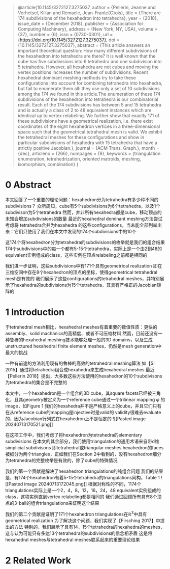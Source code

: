 > @article{10.1145/3272127.3275037,
author = {Pellerin, Jeanne and Verhetsel, Kilian and Remacle, Jean-Fran\c{C}ois},
title = {There are 174 subdivisions of the hexahedron into tetrahedra},
year = {2018},
issue_date = {December 2018},
publisher = {Association for Computing Machinery},
address = {New York, NY, USA},
volume = {37},
number = {6},
issn = {0730-0301},
url = {https://doi.org/10.1145/3272127.3275037},
doi = {10.1145/3272127.3275037},
abstract = {This article answers an important theoretical question: How many different subdivisions of the hexahedron into tetrahedra are there? It is well known that the cube has five subdivisions into 6 tetrahedra and one subdivision into 5 tetrahedra. However, all hexahedra are not cubes and moving the vertex positions increases the number of subdivisions. Recent hexahedral dominant meshing methods try to take these configurations into account for combining tetrahedra into hexahedra, but fail to enumerate them all: they use only a set of 10 subdivisions among the 174 we found in this article.The enumeration of these 174 subdivisions of the hexahedron into tetrahedra is our combinatorial result. Each of the 174 subdivisions has between 5 and 15 tetrahedra and is actually a class of 2 to 48 equivalent instances which are identical up to vertex relabeling. We further show that exactly 171 of these subdivisions have a geometrical realization, i.e. there exist coordinates of the eight hexahedron vertices in a three-dimensional space such that the geometrical tetrahedral mesh is valid. We exhibit the tetrahedral meshes for these configurations and show in particular subdivisions of hexahedra with 15 tetrahedra that have a strictly positive Jacobian.},
journal = {ACM Trans. Graph.},
month = {dec},
articleno = {266},
numpages = {9},
keywords = {triangulation enumeration, tetrahedrization, oriented matroids, meshing, isomorphism, combination}
}
# 0 Abstract
本文回答了一个重要的理论问题：hexahedron分为tetrahedra有多少种不同的subdivisions？
众所周知，cube有5个subdivisions为6个tetrahedra，以及1个subdivison为5个tetrahedra
然而，并非所有hexahedra都是cube，移动顶点的未知会增加subdivisions的数量
最近的hexahedral dominant meshing方法尝试考虑将 tetrahedra合并为hexahedra 的这些configurations，当未能全部列举出来：它们只使用了我们在本文中发现的174个subdivisions中的10个

这174个将hexahedron分为tetrahedra的subdivisions的枚举就是我们的组合结果
174个subdivisions中的每一个都有5-15个tetrahedra，实际上是一个由2到48的equivalent实例组成的class，这些实例在顶点relabeling之前都是相同的

我们进一步证明，这些subdivisions中有171个具有geometrical realization
	即在三维空间中存在8个hexahedron的顶点的坐标，使得geometrical tetrahedral mesh是有效的
我们展示了这些configurations的tetrahedral meshes，并特别展示了hexahedra的subdivisions为15个tetrahedra，其具有严格正的Jacobian矩阵的
# 1 Introduction
于tetrahedral mesh相比，hexahedral meshes有着重要的数值性质：更快的assembly、solid machanics的高精度、或者不可压缩材料
然而，目前还没有一种鲁棒的hexahedral meshing技术能够处理一般的3D domains，以及生成unstructured hexahedral finite element meshes，仍然是mesh generation中最大的挑战

一种有前途的方法利用现有的鲁棒的高效的tetrahedral meshing算法
	如【Si 2015】通过将tetrahedra组合成hexahedra来生成hexahedral meshes
最近【Pellerin 2018】提出，大多数这些方法使用的hexahedron的10个subdivisons为tetrahedra的集合是不完整的

本文中，一个hexahedron是一个组合的3D cube，其square facets已经被三角化，且其geometry被定义为一个reference cube通过一个trilinear mapping $\varphi$ 的image，如Figure 1
我们的hexahedra并不是严格意义上的cube，并且它们只有在从reference cube的mapping是injective时是valid的
	validity很难去evaluate的，因为Jacobian行列式在hexahedron上不是恒定的
![[Pasted image 20240713170521.png]]

在这项工作中，我们考虑了将hexahedron为tetrahedra的elementary subdivisions
在本文的其余部分，我们使用triangulation的通用术语来自带d维simplicial subdivisons
	即tetrahedral或triangular meshes
hexahedron的faces被细分为两个triangles，正如我们在Section 2中看到的，没有hexahedron细分为tetrahedra的完整枚举是有效的，除了cube的特殊情况

我们的第一个贡献是解决了hexahedron triangulations的纯组合问题
我们的结果是，有174个hexahedron有着5-15个tetrahedra的triangulations同构，Table 1
![[Pasted image 20240713172045.png]]
根据对称性的不同，1174个triangulations实际上是一个2，4，8，12，16，24，48 equivalent实例组成的class，这项实例直到vertex relabeling都是相同的
我们通过回顾所有具有8个顶点的3-ball的组合triangulations来证明这个结果

我们的第二个贡献是证明了171个hexahedron triangulations在$\mathbb{R}^3$中具有geometrical realization
为了解决这个问题，我们实现了【Firsching 2017】中提出的方法
特别的，我们展示了具有14，15个tetrahedra的hexahedra的meshes，这与认为可能只有多达13个tetrahedra的subdivisions的信念相矛盾
这是将hexahedral meshes与tetrahedral meshes联系起来的重要理论结果
# 2 Related Work